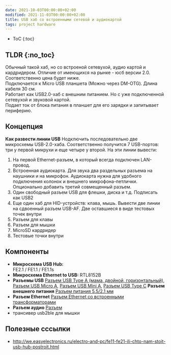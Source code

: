 ```yaml
---
date: 2021-10-03T00:00:00+02:00
modified: 2021-11-03T00:00:00+02:00
title: USB хаб со встроенными сетевой и аудиокартой
tags: project hardware
---
```


- ToC
{:toc}

## TLDR {:no_toc}
Обычный такой хаб, но со встроеной сетевухой, аудио картой и кардридером. Отличие от имеющихся на рынке - юсб версии 2.0. Соответственно цена будет ниже.  
Подключается к Micro USB планшета (Можно через DM-OTG). Длина кабеля 30 см.  
Работает как USB2.0-хаб с внешним питанием. Но с уже подключенной сетевухой и звуковой картой.  
Подает ток от блока питания в планшет для его зарядки и запитывает периферию.  

## Концепция
**Как развести линии USB**
Нодключить последовательно две микросхемы USB-2.0-хаба. Соответственно получится 7 USB-портов: три у первой микрухи и еще четыре у второй. На эти линии вывести:  

1) На первой Ethernet-разъем, в который всегда подключен LAN-провод.
2) Встроенная аудиокарта. Для звука два раздельных разъема на наушники и на микрофон. Аудиокарта нужна для удобного подключения колонок и внешнего микрофона-петлички. Опционально добавить третий совмещенный разъем. 
3) Один свободный разъем USB для флешки, диска и т.д. Подписать как USB2
4) Еще один хаб для HID-устройств: клава, мышь. Вывести две линии на сдвоенный разъем USB-AF. Две оставшиеся в виде тестовых точек внутри
5) Разъем для клавы
6) Разъем для мышки
7) MicroSD кардридер
8) Тестовые точки внутри



## Компоненты
- **Микросхема USB Hub:**  
  FE2.1 / FE1.1 / FE1.1s
- **Микросхема Ethernet to USB:**
  RTL8152B
- **Разъемы USB**
  [Разъем USB Type A (мама, двойной, горизонтальный)](https://www.lcsc.com/product-detail/span-style-background-color-ff0-USB-span-Connectors_Jing-Extension-of-the-Electronic-Co-907-111A1022D10200_C12049.html),
  [Разъем USB Micro A](),
  [Разъем USB Mini A](),
  [Разъем USB Type C]()
**Разъем внешнего питания**
  [Разъем питания 5.5/2.1 мм](#)
- **Разъем Ethernet**
  [Разъем Ethernet со встроенными трансформаторами](#)
- **Разъем аудио**
  [Разъем ](#)
- трансивер usb2ble для мышки


## Полезные сссылки
- <http://we.easyelectronics.ru/electro-and-pc/fe11-fe21-ili-chto-nam-stoit-usb-hub-postroit.html>
